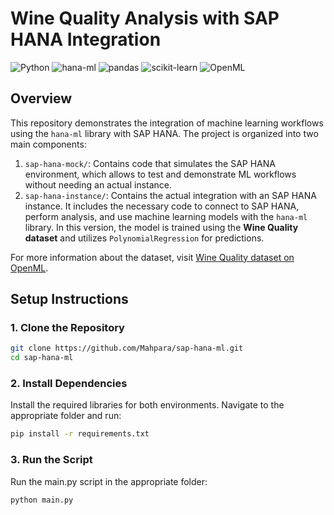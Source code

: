 # Wine Quality Analysis with SAP HANA Integration

![Python](https://img.shields.io/badge/Python-3.9-blue?logo=python)
![hana-ml](https://img.shields.io/badge/hana--ml-v2.12-blue?logo=SAP)
![pandas](https://img.shields.io/badge/pandas-v1.5.2-green?logo=pandas&logoColor=white)
![scikit-learn](https://img.shields.io/badge/scikit--learn-v1.2-orange?logo=scikit-learn&logoColor=white)
![OpenML](https://www.openml.org/img/openml-logo.png)

## Overview

This repository demonstrates the integration of machine learning workflows using the `hana-ml` library with SAP HANA. The project is organized into two main components:
1. `sap-hana-mock/`: Contains code that simulates the SAP HANA environment, which allows to test and demonstrate ML workflows without needing an actual instance.
2. `sap-hana-instance/`: Contains the actual integration with an SAP HANA instance. It includes the necessary code to connect to SAP HANA, perform analysis, and use machine learning models with the `hana-ml` library. In this version, the model is trained using the **Wine Quality dataset** and utilizes `PolynomialRegression` for predictions.

For more information about the dataset, visit [Wine Quality dataset on OpenML](https://api.openml.org/d/43612).


## Setup Instructions

### 1. Clone the Repository

```bash
git clone https://github.com/Mahpara/sap-hana-ml.git
cd sap-hana-ml
```

### 2. Install Dependencies
Install the required libraries for both environments. Navigate to the appropriate folder and run:
```bash
pip install -r requirements.txt
```

### 3. Run the Script
Run the main.py script in the appropriate folder:
```bash
python main.py
```

